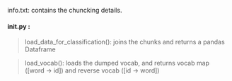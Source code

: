 info.txt: contains the chuncking details.

#### __init__.py :

>load_data_for_classification(): joins the chunks and returns a pandas Dataframe

>load_vocab(): loads the dumped vocab, and returns vocab map ([word -> id]) and reverse vocab ([id -> word])
